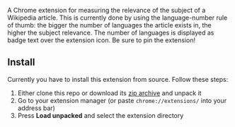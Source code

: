 A Chrome extension for measuring the relevance of the subject of a Wikipedia article. This is currently done by using the language-number rule of thumb: the bigger the number of languages the article exists in, the higher the subject relevance. The number of languages is displayed as badge text over the extension icon. Be sure to pin the extension!

## Install

Currently you have to install this extension from source. Follow these steps:

1. Either clone this repo or download its [zip archive](https://github.com/FabijanC/wiki-relevance/archive/refs/heads/master.zip) and unpack it
2. Go to your extension manager (or paste `chrome://extensions/` into your address bar)
3. Press **Load unpacked** and select the extension directory
